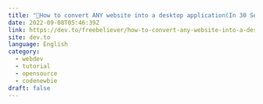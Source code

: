 ```yaml
---
title: "👋How to convert ANY website into a desktop application(In 30 Seconds)"
date: 2022-09-08T05:46:39Z
link: https://dev.to/freebeliever/how-to-convert-any-website-into-a-desktop-applicationin-30-seconds-b0n?utm_medium=RSS&utm_source=news.12bit.vn
site: dev.to
language: English
category:
  - webdev
  - tutorial
  - opensource
  - codenewbie
draft: false
---
```

